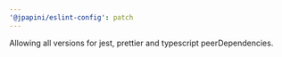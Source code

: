 ```yaml
---
'@jpapini/eslint-config': patch
---
```


Allowing all versions for jest, prettier and typescript peerDependencies.
